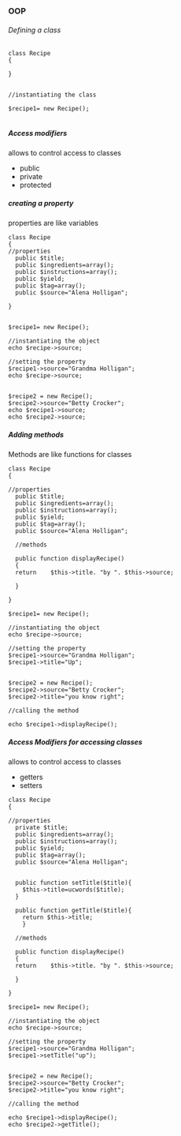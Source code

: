 ### OOP

###### Defining a class 

```
class Recipe
{

}


//instantiating the class

$recipe1= new Recipe();


```

##### Access modifiers

allows to control access to classes 

- public
- private
- protected

##### creating a property

properties are like variables

```
class Recipe
{
//properties
  public $title;
  public $ingredients=array();
  public $instructions=array();
  public $yield;
  public $tag=array();
  public $source="Alena Holligan";

}


$recipe1= new Recipe();

//instantiating the object 
echo $recipe->source;

//setting the property
$recipe1->source="Grandma Holligan";
echo $recipe->source;


$recipe2 = new Recipe();
$recipe2->source="Betty Crocker";
echo $recipe1->source;
echo $recipe2->source;

```

##### Adding methods

Methods are like functions for classes


```
class Recipe
{

//properties
  public $title;
  public $ingredients=array();
  public $instructions=array();
  public $yield;
  public $tag=array();
  public $source="Alena Holligan";

  //methods 

  public function displayRecipe()
  {
  return	$this->title. "by ". $this->source;

  }

}

$recipe1= new Recipe();

//instantiating the object 
echo $recipe->source;

//setting the property
$recipe1->source="Grandma Holligan";
$recipe1->title="Up";


$recipe2 = new Recipe();
$recipe2->source="Betty Crocker";
$recipe2->title="you know right";

//calling the method 

echo $recipe1->displayRecipe();

```

##### Access Modifiers for accessing classes

allows to control access to classes 

- getters
- setters

```
class Recipe
{

//properties
  private $title;
  public $ingredients=array();
  public $instructions=array();
  public $yield;
  public $tag=array();
  public $source="Alena Holligan";


  public function setTitle($title){
  	$this->title=ucwords($title);
  }  

  public function getTitle($title){
  	return $this->title;
  	}

  //methods 

  public function displayRecipe()
  {
  return	$this->title. "by ". $this->source;

  }

}

$recipe1= new Recipe();

//instantiating the object 
echo $recipe->source;

//setting the property
$recipe1->source="Grandma Holligan";
$recipe1->setTitle("up");


$recipe2 = new Recipe();
$recipe2->source="Betty Crocker";
$recipe2->title="you know right";

//calling the method 

echo $recipe1->displayRecipe();
echo $recipe2->getTitle();

```